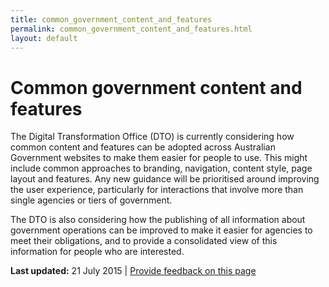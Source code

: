 ```yaml
---
title: common_government_content_and_features
permalink: common_government_content_and_features.html
layout: default
---
```

Common government content and features
======================================

The Digital Transformation Office (DTO) is currently considering how common content and features can be adopted across Australian Government websites to make them easier for people to use. This might include common approaches to branding, navigation, content style, page layout and features. Any new guidance will be prioritised around improving the user experience, particularly for interactions that involve more than single agencies or tiers of government.

The DTO is also considering how the publishing of all information about government operations can be improved to make it easier for agencies to meet their obligations, and to provide a consolidated view of this information for people who are interested.

**Last updated:** 21 July 2015 | [Provide feedback on this page](../../feedback%3Furl_from=Common%2520government%2520content%2520and%2520features.html)

